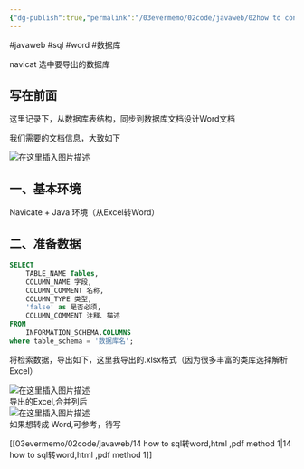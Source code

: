 ```yaml
---
{"dg-publish":true,"permalink":"/03evermemo/02code/javaweb/02how to convert sql to word in common word转化为数据库设计文档表格的办法/","dgPassFrontmatter":true}
---
```




#javaweb 
#sql
#word
#数据库 






navicat 选中要导出的数据库
## 写在前面

这里记录下，从数据库表结构，同步到数据库文档设计Word文档

我们需要的文档信息，大致如下

![在这里插入图片描述](https://img-blog.csdnimg.cn/20200325130024804.png?x-oss-process=image/watermark,type_ZmFuZ3poZW5naGVpdGk,shadow_10,text_aHR0cHM6Ly9ibG9nLmNzZG4ubmV0L3FxXzQyMTA1NjI5,size_16,color_FFFFFF,t_70)

## 一、基本环境

Navicate + Java 环境（从Excel转Word）

## 二、准备数据

```sql
SELECT
    TABLE_NAME Tables,
    COLUMN_NAME 字段,
    COLUMN_COMMENT 名称,
    COLUMN_TYPE 类型,
    'false' as 是否必须,
    COLUMN_COMMENT 注释、描述
FROM
    INFORMATION_SCHEMA.COLUMNS
where table_schema = '数据库名';
```

将检索数据，导出如下，这里我导出的.xlsx格式（因为很多丰富的类库选择解析Excel）

![在这里插入图片描述](https://img-blog.csdnimg.cn/20200325130453553.png?x-oss-process=image/watermark,type_ZmFuZ3poZW5naGVpdGk,shadow_10,text_aHR0cHM6Ly9ibG9nLmNzZG4ubmV0L3FxXzQyMTA1NjI5,size_16,color_FFFFFF,t_70)  
导出的Excel,合并列后  
![在这里插入图片描述](https://img-blog.csdnimg.cn/20200325140301343.png?x-oss-process=image/watermark,type_ZmFuZ3poZW5naGVpdGk,shadow_10,text_aHR0cHM6Ly9ibG9nLmNzZG4ubmV0L3FxXzQyMTA1NjI5,size_16,color_FFFFFF,t_70)  
如果想转成 Word,可参考，待写

[[03evermemo/02code/javaweb/14 how to sql转word,html ,pdf method 1\|14 how to sql转word,html ,pdf method 1]]
